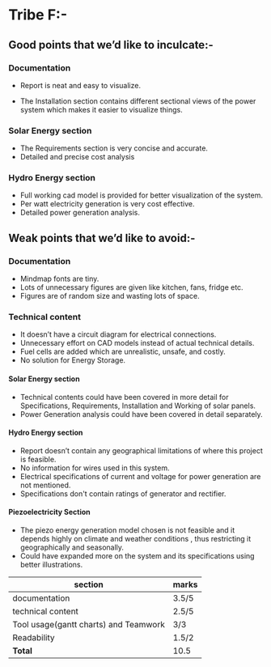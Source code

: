 # Tribe F:-

## Good points that we’d like to inculcate:-
 
### Documentation 

-	Report is neat and easy to visualize.

-	The Installation section contains different sectional views of the power system which makes it easier to visualize things.

 ### Solar Energy section

-	The Requirements section is very concise and accurate.
-	Detailed and precise cost analysis
 

 ### Hydro Energy section

-	Full working cad model is provided for better visualization of the system.
-	Per watt electricity generation is very cost effective.
-	Detailed power generation analysis.


## Weak points that we’d like to avoid:-

  ### Documentation 

-	Mindmap fonts are tiny.
-	Lots of unnecessary figures are given like kitchen, fans, fridge etc.
-	Figures are of random size and wasting lots of space.
 
  ### Technical content

-	It doesn’t have a circuit diagram for electrical connections.
-	Unnecessary effort on CAD models instead of actual technical details.
-	Fuel cells are added which are unrealistic, unsafe, and costly.
-	No solution for Energy Storage.


   #### Solar Energy section

-	Technical contents could have been covered in more detail for Specifications, Requirements, Installation and Working of solar panels.
-	Power Generation analysis could have been covered in detail separately.


  #### Hydro Energy section

-	Report doesn’t contain any geographical limitations of where this project is feasible.
-	No information for wires used in this system.
-	Electrical specifications of current and voltage for power generation are not mentioned. 
-	Specifications don't contain ratings of generator and rectifier.


 #### Piezoelectricity Section

-	The piezo energy generation model chosen is not feasible and it depends highly on climate and weather conditions , thus restricting it geographically and seasonally.
-	Could have expanded more on the system and its specifications using better illustrations. 


| section                                                  | marks|
|----------------------------------------------------|---------|
|documentation                                       | 3.5/5     |
|technical content                                    | 2.5/5     |
|Tool usage(gantt charts) and Teamwork| 3/3        |  
|Readability                                             | 1.5/2        |           
| **Total**                                                 | 10.5   |

